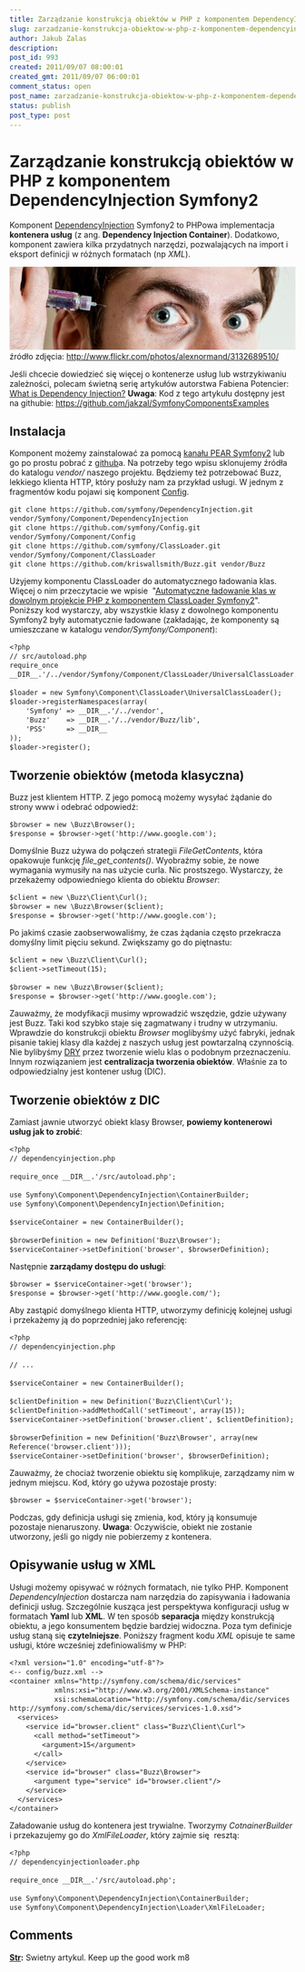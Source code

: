 ```yaml
---
title: Zarządzanie konstrukcją obiektów w PHP z komponentem DependencyInjection Symfony2
slug: zarzadzanie-konstrukcja-obiektow-w-php-z-komponentem-dependencyinjection-symfony2
author: Jakub Zalas
description: 
post_id: 993
created: 2011/09/07 08:00:01
created_gmt: 2011/09/07 06:00:01
comment_status: open
post_name: zarzadzanie-konstrukcja-obiektow-w-php-z-komponentem-dependencyinjection-symfony2
status: publish
post_type: post
---
```


<!--Komponent DependencyInjection Symfony2 to PHPowa implementacja kontenera usług (z ang. Dependency Injection Container). Dodatkowo, komponent zawiera kilka przydatnych narzędzi, pozwalających na import i eksport definicji w różnych formatach (np XML).-->

# Zarządzanie konstrukcją obiektów w PHP z komponentem DependencyInjection Symfony2

Komponent [DependencyInjection](https://github.com/symfony/DependencyInjection) Symfony2 to PHPowa implementacja **kontenera usług** (z ang. **Dependency Injection Container**). Dodatkowo, komponent zawiera kilka przydatnych narzędzi, pozwalających na import i eksport definicji w różnych formatach (np _XML_). 

![](/uploads/wp/2011/08/injection1.png)źródło zdjęcia: <http://www.flickr.com/photos/alexnormand/3132689510/>

Jeśli chcecie dowiedzieć się więcej o kontenerze usług lub wstrzykiwaniu zależności, polecam świetną serię artykułów autorstwa Fabiena Potencier: [What is Dependency Injection?](http://fabien.potencier.org/article/11/what-is-dependency-injection) **Uwaga**: Kod z tego artykułu dostępny jest na githubie: <https://github.com/jakzal/SymfonyComponentsExamples>

## Instalacja

Komponent możemy zainstalować za pomocą [kanału PEAR Symfony2](http://pear.symfony.com/) lub go po prostu pobrać z [github](https://github.com/symfony/Finder)a. Na potrzeby tego wpisu sklonujemy źródła do katalogu _vendor/_ naszego projektu. Będziemy też potrzebować Buzz, lekkiego klienta HTTP, który posłuży nam za przykład usługi. W jednym z fragmentów kodu pojawi się komponent [Config](https://github.com/symfony/Config/). 
    
    
    git clone https://github.com/symfony/DependencyInjection.git vendor/Symfony/Component/DependencyInjection
    git clone https://github.com/symfony/Config.git vendor/Symfony/Component/Config
    git clone https://github.com/symfony/ClassLoader.git vendor/Symfony/Component/ClassLoader
    git clone https://github.com/kriswallsmith/Buzz.git vendor/Buzz

Użyjemy komponentu ClassLoader do automatycznego ładowania klas. Więcej o nim przeczytacie we wpisie  "[Automatyczne ładowanie klas w dowolnym projekcie PHP z komponentem ClassLoader Symfony2](/automatyczne-ladowanie-klas-w-dowolnym-projekcie-php-z-komponentem-classloader-symfony2)". Poniższy kod wystarczy, aby wszystkie klasy z dowolnego komponentu Symfony2 były automatycznie ładowane (zakładając, że komponenty są umieszczane w katalogu _vendor/Symfony/Component_): 
    
    
    <?php
    // src/autoload.php
    require_once __DIR__.'/../vendor/Symfony/Component/ClassLoader/UniversalClassLoader.php';
    
    $loader = new Symfony\Component\ClassLoader\UniversalClassLoader();
    $loader->registerNamespaces(array(
        'Symfony' => __DIR__.'/../vendor',
        'Buzz'    => __DIR__.'/../vendor/Buzz/lib',
        'PSS'     => __DIR__
    ));
    $loader->register();

## Tworzenie obiektów (metoda klasyczna)

Buzz jest klientem HTTP. Z jego pomocą możemy wysyłać żądanie do strony www i odebrać odpowiedź: 
    
    
    $browser = new \Buzz\Browser();
    $response = $browser->get('http://www.google.com');

Domyślnie Buzz używa do połączeń strategii _FileGetContents_, która opakowuje funkcję _file_get_contents()_. Wyobraźmy sobie, że nowe wymagania wymusiły na nas użycie curla. Nic prostszego. Wystarczy, że przekażemy odpowiedniego klienta do obiektu _Browser_: 
    
    
    $client = new \Buzz\Client\Curl();
    $browser = new \Buzz\Browser($client);
    $response = $browser->get('http://www.google.com');

Po jakimś czasie zaobserwowaliśmy, że czas żądania często przekracza domyślny limit pięciu sekund. Zwiększamy go do piętnastu: 
    
    
    $client = new \Buzz\Client\Curl();
    $client->setTimeout(15);
    
    $browser = new \Buzz\Browser($client);
    $response = $browser->get('http://www.google.com');

Zauważmy, że modyfikacji musimy wprowadzić wszędzie, gdzie używany jest Buzz. Taki kod szybko staje się zagmatwany i trudny w utrzymaniu. Wprawdzie do konstrukcji obiektu _Browser_ moglibyśmy użyć fabryki, jednak pisanie takiej klasy dla każdej z naszych usług jest powtarzalną czynnością. Nie bylibyśmy [DRY](http://en.wikipedia.org/wiki/Don't_repeat_yourself) przez tworzenie wielu klas o podobnym przeznaczeniu. Innym rozwiązaniem jest **centralizacja tworzenia obiektów**. Właśnie za to odpowiedzialny jest kontener usług (DIC). 

## Tworzenie obiektów z DIC

Zamiast jawnie utworzyć obiekt klasy Browser, **powiemy kontenerowi usług jak to zrobić**: 
    
    
    <?php
    // dependencyinjection.php
    
    require_once __DIR__.'/src/autoload.php';
    
    use Symfony\Component\DependencyInjection\ContainerBuilder;
    use Symfony\Component\DependencyInjection\Definition;
    
    $serviceContainer = new ContainerBuilder();
    
    $browserDefinition = new Definition('Buzz\Browser');
    $serviceContainer->setDefinition('browser', $browserDefinition);

Następnie **zarządamy dostępu do usługi**: 
    
    
    $browser = $serviceContainer->get('browser');
    $response = $browser->get('http://www.google.com/');

Aby zastąpić domyślnego klienta HTTP, utworzymy definicję kolejnej usługi i przekażemy ją do poprzedniej jako referencję: 
    
    
    <?php
    // dependencyinjection.php
    
    // ...
    
    $serviceContainer = new ContainerBuilder();
    
    $clientDefinition = new Definition('Buzz\Client\Curl');
    $clientDefinition->addMethodCall('setTimeout', array(15));
    $serviceContainer->setDefinition('browser.client', $clientDefinition);
    
    $browserDefinition = new Definition('Buzz\Browser', array(new Reference('browser.client')));
    $serviceContainer->setDefinition('browser', $browserDefinition);

Zauważmy, że chociaż tworzenie obiektu się komplikuje, zarządzamy nim w jednym miejscu. Kod, który go używa pozostaje prosty: 
    
    
    $browser = $serviceContainer->get('browser');

Podczas, gdy definicja usługi się zmienia, kod, który ją konsumuje pozostaje nienaruszony. **Uwaga**: Oczywiście, obiekt nie zostanie utworzony, jeśli go nigdy nie pobierzemy z kontenera. 

## Opisywanie usług w XML

Usługi możemy opisywać w różnych formatach, nie tylko PHP. Komponent _DependencyInjection_ dostarcza nam narzędzia do zapisywania i ładowania definicji usług. Szczególnie kusząca jest perspektywa konfiguracji usług w formatach **Yaml** lub **XML**. W ten sposób **separacja** między konstrukcją obiektu, a jego konsumentem będzie bardziej widoczna. Poza tym definicje usług staną się **czytelniejsze**. Poniższy fragment kodu _XML_ opisuje te same usługi, które wcześniej zdefiniowaliśmy w PHP: 
    
    
    <?xml version="1.0" encoding="utf-8"?>
    <-- config/buzz.xml -->
    <container xmlns="http://symfony.com/schema/dic/services"
               xmlns:xsi="http://www.w3.org/2001/XMLSchema-instance"
               xsi:schemaLocation="http://symfony.com/schema/dic/services http://symfony.com/schema/dic/services/services-1.0.xsd">
      <services>
        <service id="browser.client" class="Buzz\Client\Curl">
          <call method="setTimeout">
            <argument>15</argument>
          </call>
        </service>
        <service id="browser" class="Buzz\Browser">
          <argument type="service" id="browser.client"/>
        </service>
      </services>
    </container>

Załadowanie usług do kontenera jest trywialne. Tworzymy _CotnainerBuilder_ i przekazujemy go do _XmlFileLoader_, który zajmie się  resztą: 
    
    
    <?php
    // dependencyinjectionloader.php
    
    require_once __DIR__.'/src/autoload.php';
    
    use Symfony\Component\DependencyInjection\ContainerBuilder;
    use Symfony\Component\DependencyInjection\Loader\XmlFileLoader;

## Comments

**[Str](#3074 "2011-09-15 01:59:51"):** Swietny artykul. Keep up the good work m8

